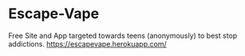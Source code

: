 # Escape-Vape
Free Site and App targeted towards teens (anonymously) to best stop addictions.
https://escapevape.herokuapp.com/
